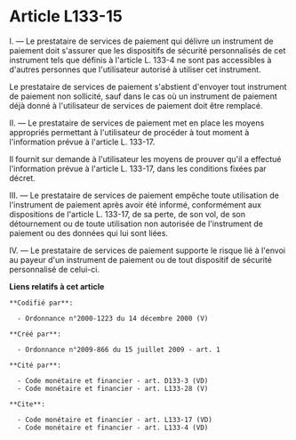 # Article L133-15

I. ― Le prestataire de services de paiement qui délivre un instrument de paiement doit s'assurer que les dispositifs de
sécurité personnalisés de cet instrument tels que définis à l'article L. 133-4 ne sont pas accessibles à d'autres personnes
que l'utilisateur autorisé à utiliser cet instrument. 

Le prestataire de services de paiement s'abstient d'envoyer tout instrument de paiement non sollicité, sauf dans le cas où un
instrument de paiement déjà donné à l'utilisateur de services de paiement doit être remplacé. 

II. ― Le prestataire de services de paiement met en place les moyens appropriés permettant à l'utilisateur de procéder à tout
moment à l'information prévue à l'article L. 133-17. 

Il fournit sur demande à l'utilisateur les moyens de prouver qu'il a effectué l'information prévue à l'article L. 133-17,
dans les conditions fixées par décret. 

III. ― Le prestataire de services de paiement empêche toute utilisation de l'instrument de paiement après avoir été informé,
conformément aux dispositions de l'article L. 133-17, de sa perte, de son vol, de son détournement ou de toute utilisation
non autorisée de l'instrument de paiement ou des données qui lui sont liées. 

IV. ― Le prestataire de services de paiement supporte le risque lié à l'envoi au payeur d'un instrument de paiement ou de
tout dispositif de sécurité personnalisé de celui-ci.

**Liens relatifs à cet article**

	**Codifié par**:

	  - Ordonnance n°2000-1223 du 14 décembre 2000 (V)

	**Créé par**:

	  - Ordonnance n°2009-866 du 15 juillet 2009 - art. 1

	**Cité par**:

	  - Code monétaire et financier - art. D133-3 (VD)
	  - Code monétaire et financier - art. L133-28 (V)

	**Cite**:

	  - Code monétaire et financier - art. L133-17 (VD)
	  - Code monétaire et financier - art. L133-4 (VD)
